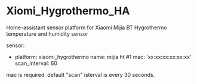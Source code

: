 # Xiomi_Hygrothermo_HA
Home-assistant sensor platform for Xiaomi Mijia BT Hygrothermo temperature and humidity sensor

sensor:
  - platform: xiaomi_hygrothermo
    name: mijia ht #1
    mac: 'xx:xx:xx:xx:xx:xx'
    scan_interval: 60

mac is required.
default "scan" isterval is every 30 seconds.
